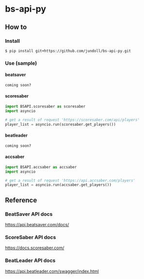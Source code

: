 # bs-api-py

## How to
### Install
```console
$ pip install git+https://github.com/jundoll/bs-api-py.git
```

### Use (sample)
#### beatsaver
```python
coming soon?
```

<!-- 
import BSAPI.beatsaver as beatsaver
import asyncio
-->

#### scoresaber
```python
import BSAPI.scoresaber as scoresaber
import asyncio

# get a result of request 'https://scoresaber.com/api/players'
player_list = asyncio.run(scoresaber.get_players())
```

#### beatleader
```python
coming soon?
```

<!-- 
import BSAPI.beatleader as beatleader
import asyncio
-->

#### accsaber
```python
import BSAPI.accsaber as accsaber
import asyncio

# get a result of request 'https://api.accsaber.com/players'
player_list = asyncio.run(accsaber.get_players())
```

## Reference
### BeatSaver API docs
https://api.beatsaver.com/docs/

### ScoreSaber API docs
https://docs.scoresaber.com/

### BeatLeader API docs
https://api.beatleader.com/swagger/index.html

<!--
### AccSaber github
https://github.com/accsaber
-->